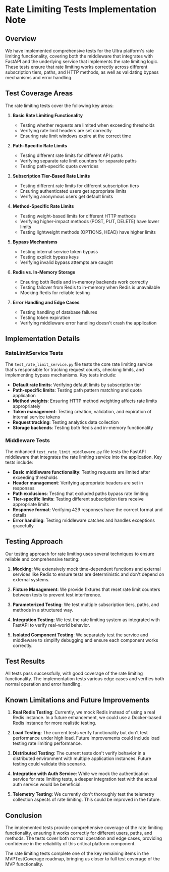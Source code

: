 # Rate Limiting Tests Implementation Note

## Overview

We have implemented comprehensive tests for the Ultra platform's rate limiting functionality, covering both the middleware that integrates with FastAPI and the underlying service that implements the rate limiting logic. These tests ensure that rate limiting works correctly across different subscription tiers, paths, and HTTP methods, as well as validating bypass mechanisms and error handling.

## Test Coverage Areas

The rate limiting tests cover the following key areas:

1. **Basic Rate Limiting Functionality**
   - Testing whether requests are limited when exceeding thresholds
   - Verifying rate limit headers are set correctly
   - Ensuring rate limit windows expire at the correct time

2. **Path-Specific Rate Limits**
   - Testing different rate limits for different API paths
   - Verifying separate rate limit counters for separate paths
   - Testing path-specific quota overrides

3. **Subscription Tier-Based Rate Limits**
   - Testing different rate limits for different subscription tiers
   - Ensuring authenticated users get appropriate limits
   - Verifying anonymous users get default limits

4. **Method-Specific Rate Limits**
   - Testing weight-based limits for different HTTP methods
   - Verifying higher-impact methods (POST, PUT, DELETE) have lower limits
   - Testing lightweight methods (OPTIONS, HEAD) have higher limits

5. **Bypass Mechanisms**
   - Testing internal service token bypass
   - Testing explicit bypass keys
   - Verifying invalid bypass attempts are caught

6. **Redis vs. In-Memory Storage**
   - Ensuring both Redis and in-memory backends work correctly
   - Testing failover from Redis to in-memory when Redis is unavailable
   - Mocking Redis for reliable testing

7. **Error Handling and Edge Cases**
   - Testing handling of database failures
   - Testing token expiration
   - Verifying middleware error handling doesn't crash the application

## Implementation Details

### RateLimitService Tests

The `test_rate_limit_service.py` file tests the core rate limiting service that's responsible for tracking request counts, checking limits, and implementing bypass mechanisms. Key tests include:

- **Default rate limits**: Verifying default limits by subscription tier
- **Path-specific limits**: Testing path pattern matching and quota application
- **Method weights**: Ensuring HTTP method weighting affects rate limits appropriately
- **Token management**: Testing creation, validation, and expiration of internal service tokens
- **Request tracking**: Testing analytics data collection
- **Storage backends**: Testing both Redis and in-memory functionality

### Middleware Tests

The enhanced `test_rate_limit_middleware.py` file tests the FastAPI middleware that integrates the rate limiting service into the application. Key tests include:

- **Basic middleware functionality**: Testing requests are limited after exceeding thresholds
- **Header management**: Verifying appropriate headers are set in responses
- **Path exclusions**: Testing that excluded paths bypass rate limiting
- **Tier-specific limits**: Testing different subscription tiers receive appropriate limits
- **Response format**: Verifying 429 responses have the correct format and details
- **Error handling**: Testing middleware catches and handles exceptions gracefully

## Testing Approach

Our testing approach for rate limiting uses several techniques to ensure reliable and comprehensive testing:

1. **Mocking**: We extensively mock time-dependent functions and external services like Redis to ensure tests are deterministic and don't depend on external systems.

2. **Fixture Management**: We provide fixtures that reset rate limit counters between tests to prevent test interference.

3. **Parameterized Testing**: We test multiple subscription tiers, paths, and methods in a structured way.

4. **Integration Testing**: We test the rate limiting system as integrated with FastAPI to verify real-world behavior.

5. **Isolated Component Testing**: We separately test the service and middleware to simplify debugging and ensure each component works correctly.

## Test Results

All tests pass successfully, with good coverage of the rate limiting functionality. The implementation tests various edge cases and verifies both normal operation and error handling.

## Known Limitations and Future Improvements

1. **Real Redis Testing**: Currently, we mock Redis instead of using a real Redis instance. In a future enhancement, we could use a Docker-based Redis instance for more realistic testing.

2. **Load Testing**: The current tests verify functionality but don't test performance under high load. Future improvements could include load testing rate limiting performance.

3. **Distributed Testing**: The current tests don't verify behavior in a distributed environment with multiple application instances. Future testing could validate this scenario.

4. **Integration with Auth Service**: While we mock the authentication service for rate limiting tests, a deeper integration test with the actual auth service would be beneficial.

5. **Telemetry Testing**: We currently don't thoroughly test the telemetry collection aspects of rate limiting. This could be improved in the future.

## Conclusion

The implemented tests provide comprehensive coverage of the rate limiting functionality, ensuring it works correctly for different users, paths, and methods. The tests cover both normal operation and edge cases, providing confidence in the reliability of this critical platform component.

The rate limiting tests complete one of the key remaining items in the MVPTestCoverage roadmap, bringing us closer to full test coverage of the MVP functionality.